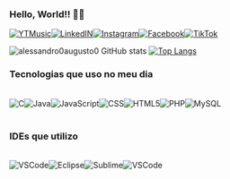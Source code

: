 ### Hello, World!! 👨‍💻

[![YTMusic](https://img.shields.io/badge/YouTube_Music-FF0000?style=for-the-badge&logo=youtube-music&logoColor=white)](https://music.youtube.com/browse/VLPLpIf5bFktZoVSl1a0ILWEzdMpdjm_cQcb)[![LinkedIN](https://img.shields.io/badge/LinkedIn-0077B5?style=for-the-badge&logo=linkedin&logoColor=white)](https://www.linkedin.com/in/alessandro-augusto-533302208/)[![Instagram](https://img.shields.io/badge/Instagram-E4405F?style=for-the-badge&logo=instagram&logoColor=white)](https://www.instagram.com/alessandroaugusto0/)[![Facebook](https://img.shields.io/badge/Facebook-1877F2?style=for-the-badge&logo=facebook&logoColor=white)](https://www.facebook.com/alessandro.augusto.566790/)[![TikTok](https://img.shields.io/badge/TikTok-000000?style=for-the-badge&logo=tiktok&logoColor=white)](https://www.tiktok.com/@alessandroaugusto00)

![alessandro0augusto0 GitHub stats](https://github-readme-stats.vercel.app/api?username=alessandro0augusto0&show_icons=true&theme=transparent) [![Top Langs](https://github-readme-stats.vercel.app/api/top-langs/?username=alessandro0augusto0)](https://github.com/alessandro0augusto0/github-readme-stats)

### Tecnologias que uso no meu dia

<div style="display: inline_block"><br/><img align="center" alt="C" src="https://img.shields.io/badge/C-00599C?style=for-the-badge&logo=c&logoColor=white"/><img align="center" alt="Java" src="https://img.shields.io/badge/Java-ED8B00?style=for-the-badge&logo=openjdk&logoColor=white"/><img align="center" alt="JavaScript" src="https://img.shields.io/badge/JavaScript-323330?style=for-the-badge&logo=javascript&logoColor=F7DF1E"/><img align="center" alt="CSS" src="https://img.shields.io/badge/CSS-239120?&style=for-the-badge&logo=css3&logoColor=white"/><img align="center" alt="HTML5" src="https://img.shields.io/badge/HTML5-E34F26?style=for-the-badge&logo=html5&logoColor=white"/><img align="center" alt="PHP" src="https://img.shields.io/badge/PHP-777BB4?style=for-the-badge&logo=php&logoColor=white"/><img align="center" alt="MySQL" src="https://img.shields.io/badge/MySQL-00000F?style=for-the-badge&logo=mysql&logoColor=white"/></div><br/>

### IDEs que utilizo

<div style="display: inline_block"><br/>
  <img align="center" alt="VSCode" src="https://img.shields.io/badge/Visual_Studio_Code-0078D4?style=for-the-badge&logo=visual%20studio%20code&logoColor=white"/><img align="center" alt="Eclipse" src="https://img.shields.io/badge/Eclipse-2C2255?style=for-the-badge&logo=eclipse&logoColor=white"/><img align="center" alt="Sublime" src="https://img.shields.io/badge/sublime_text-%23575757.svg?&style=for-the-badge&logo=sublime-text&logoColor=important"/><img align="center" alt="VSCode" src="https://img.shields.io/badge/IntelliJ_IDEA-000000.svg?style=for-the-badge&logo=intellij-idea&logoColor=white"/>
</div>
